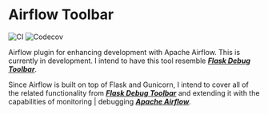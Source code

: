 # Airflow Toolbar

![CI](https://github.com/teaglebuilt/airflow-toolbar/workflows/CI/badge.svg)
![Codecov](https://img.shields.io/codecov/c/github/teaglebuilt/airflow-toolbar?style=plastic)

Airflow plugin for enhancing development with Apache Airflow. This is currently in development. I intend to have this tool resemble 
***[Flask Debug Toolbar](https://flask-debugtoolbar.readthedocs.io/en/latest/)***.

Since Airflow is built on top of Flask and Gunicorn, I intend to cover all of the related functionality from ***[Flask Debug Toolbar](https://flask-debugtoolbar.readthedocs.io/en/latest/)*** and extending it with the capabilities of monitoring | debugging ***[Apache Airflow](https://github.com/apache/airflow)***.